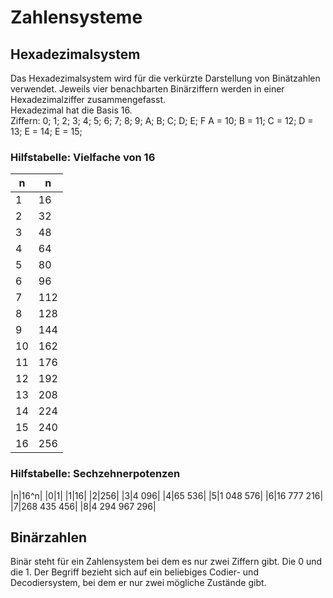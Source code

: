 # Zahlensysteme
## Hexadezimalsystem
Das Hexadezimalsystem wird für die verkürzte Darstellung von Binätzahlen verwendet. Jeweils vier benachbarten Binärziffern werden in einer Hexadezimalziffer zusammengefasst.  
Hexadezimal hat die Basis 16.  
Ziffern: 0; 1; 2; 3; 4; 5; 6; 7; 8; 9; A; B; C; D; E; F
A = 10; B = 11; C = 12; D = 13; E = 14; E = 15; 
### Hilfstabelle: Vielfache von 16

|n|n|
|---|---|
|1|16|
|2|32|
|3|48|
|4|64|
|5|80|
|6|96|
|7|112|
|8|128|
|9|144|
|10|162|
|11|176|
|12|192|
|13|208|
|14|224|
|15|240|
|16|256|

### Hilfstabelle: Sechzehnerpotenzen
|n|16^n|
|0|1|
|1|16|
|2|256|
|3|4 096|
|4|65 536|
|5|1 048 576|
|6|16 777 216|
|7|268 435 456|
|8|4 294 967 296|

## Binärzahlen
Binär steht für ein Zahlensystem bei dem es nur zwei Ziffern gibt. Die 0 und die 1. Der Begriff bezieht sich auf ein beliebiges Codier- und Decodiersystem, bei dem er nur zwei mögliche Zustände gibt.

